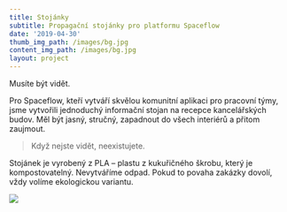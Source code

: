 ```yaml
---
title: Stojánky
subtitle: Propagační stojánky pro platformu Spaceflow
date: '2019-04-30'
thumb_img_path: /images/bg.jpg
content_img_path: /images/bg.jpg
layout: project
---
```

Musíte být vidět.

Pro Spaceflow, kteří vytváří skvělou komunitní aplikaci pro pracovní týmy, jsme vytvořili jednoduchý informační stojan na recepce kancelářských budov. Měl být jasný, stručný, zapadnout do všech interiérů a přitom zaujmout.

> Když nejste vidět, neexistujete.

Stojánek je vyrobený z PLA – plastu z kukuřičného škrobu, který je kompostovatelný. Nevytváříme odpad. Pokud to povaha zakázky dovolí, vždy volíme ekologickou variantu.

![](/images/stojanek2.jpg)
